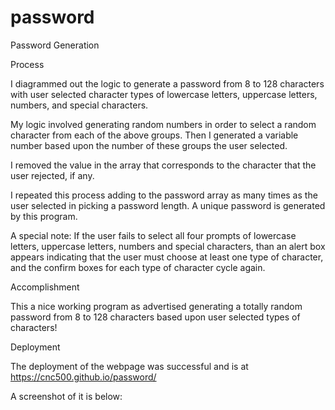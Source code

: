 # password
Password Generation

Process

I diagrammed out the logic to generate a password from 8 to 128 characters 
with user selected character types of lowercase letters, uppercase letters, 
numbers, and special characters.

My logic involved generating random numbers in order to select a random 
character from each of the above groups.  Then I generated a variable 
number based upon the number of these groups the user selected.

I removed the value in the array that corresponds to the character that the
user rejected, if any.

I repeated this process adding to the password array as many times as the 
user selected in picking a password length.  A unique password is generated
by this program.

A special note: If the user fails to select all four prompts of
lowercase letters, uppercase letters, numbers and special characters, than 
an alert box appears indicating that the user must choose at least one type 
of character, and the confirm boxes for each type of character cycle again.

Accomplishment

This a nice working program as advertised generating a totally random password
from 8 to 128 characters based upon user selected types of characters!

Deployment

The deployment of the webpage was successful and is at https://cnc500.github.io/password/


A screenshot of it is below:


